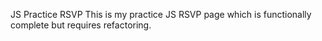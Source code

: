 JS Practice RSVP
This is my practice JS RSVP page which is functionally complete but requires refactoring.
